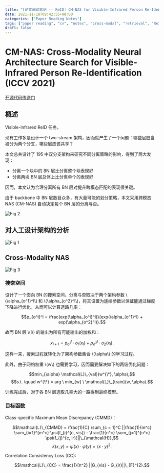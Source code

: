```yaml
---
title: "[论文阅读笔记 -- ReID] CM-NAS for Visible-Infrared Person Re-Identification (ICCV 2021)"
date: 2021-11-18T09:42:55+08:00
categories: ["Paper Reading Notes"]
tags: ["paper reading", "cv", "notes", "cross-modal", "retrieval", "ReID"]
draft: false
---
```


# CM-NAS: Cross-Modality Neural Architecture Search for Visible-Infrared Person Re-Identification (ICCV 2021)

[开源代码传送门](https://github.com/JDAI-CV/CM-NAS)

## 概述

Visible-Infrared ReID 任务。  

现有工作多是设计一个 two-stream 架构，因而就产生了一个问题：哪些层应当被分为两个分支，哪些层应该共享？  

本文总共设计了 195 中双分支架构来研究不同分离策略的影响，得到了两大发现：  
+ 分离一个块中的 BN 层比分离整个块表现好
+ 分离两块 BN 层总体上比分离单个的表现好

因而，本文认为合理分离所有 BN 层对提升跨模态匹配的表现很关键。  

由于 backbone 中 BN 层数目众多，有大量可能的划分策略，本文采用跨模态 NAS (CM-NAS) 自动决定每个 BN 层的分离与否。  

![Fig 2](/images/2021/PRN117/2.png)

## 对人工设计架构的分析

![Fig 1](/images/2021/PRN117/1.png)

## Cross-Modality NAS

![Fig 3](/images/2021/PRN117/3.png)

### 搜索空间

设计了一个面向 BN 的搜索空间，分离与否取决于两个架构参数 \\(\alpha_{o^1}^l\\) 和 \\(\alpha_{o^2}^l\\)，将其设置为连续参数以保证能通过梯度下降进行优化，从而可以计算选路几率：  

$$p_{o^i}^l = \frac{exp(\alpha_{o^i}^l)}{exp(\alpha_{o^1}^l) + exp(\alpha_{o^2}^l)}.$$

故而 BN 层 \\(l\\) 的输出为所有可能输出的加权和：  

$$x_{l + 1} = p_{o^1}^l \cdot o_{1}(x_{l}) + p_{o^2}^l \cdot o_{2}(x_{l}).$$

这样一来，搜索过程就转化为了架构参数集合 \\(\alpha\\) 的学习过程。  

此外，由于网络权重 \\(w\\) 也需要学习，因而需要解决如下的两级优化问题：  

$$min_{\alpha} \mathcal{L}\_{val}(w^{\*}, \alpha),$$
$$s.t. \quad w^{\*} = arg \ min_{w} \ \mathcal{L}\_{train}(w, \alpha).$$

训练完成后，对于各 BN 层选取几率大的一路得到最终模型。  

### 目标函数

Class-specific Maximum Mean Discrepancy (CMMD)：  

$$\mathcal{L}\_{CMMD} = \frac{1}{C} \sum_{c = 1}^C ||\frac{1}{m^c} \sum_{i=1}^{m^c} \psi(f_{i}^{c, vis}) - \frac{1}{n^c} \sum_{j=1}^{n^c} \psi(f_{j}^{c, ir})||\_{\mathcal{H}},$$
$$k(x, y) = \psi(x)\cdot\psi(y) = (x \cdot y)^2.$$  

Correlation Consistency Loss (CC):  

$$\mathcal{L}\_{CC} = \frac{1}{n^2} ||G_{vis} - G_{ir}||\_{F}^{2}.$$
